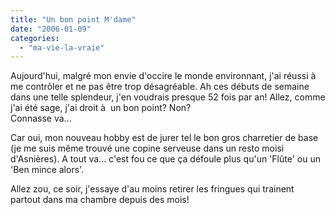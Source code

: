 ```yaml
---
title: "Un bon point M'dame"
date: "2006-01-09"
categories: 
  - "ma-vie-la-vraie"
---
```


  
Aujourd'hui, malgré mon envie d'occire le monde environnant, j'ai réussi à  me contrôler et ne pas être trop désagréable. Ah ces débuts de semaine dans une telle splendeur, j'en voudrais presque 52 fois par an! Allez, comme j'ai été sage, j'ai droit à  un bon point? Non?  
Connasse va...  
  
Car oui, mon nouveau hobby est de jurer tel le bon gros charretier de base (je me suis même trouvé une copine serveuse dans un resto moisi d'Asnières). A tout va... c'est fou ce que ça défoule plus qu'un 'Flûte' ou un 'Ben mince alors'.  
  
Allez zou, ce soir, j'essaye d'au moins retirer les fringues qui trainent partout dans ma chambre depuis des mois!
